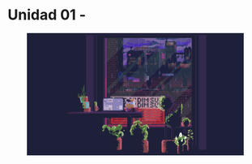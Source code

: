 # Unidad 01 -

<div align=center>
    <img src="../../extras/view.gif" alt="cyber" width="85%">
</div>

